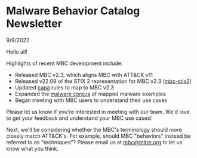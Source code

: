 # <a name="faq"></a>Malware Behavior Catalog Newsletter # 
9/9/2022

Hello all!

Highlights of recent MBC development include:

* Released MBC v2.3, which aligns MBC with ATT&CK v11
* Released v22.09 of the STIX 2 representation for MBC v2.3 ([mbc-stix2](https://github.com/MBCProject/mbc-stix2))
* Updated [capa](https://github.com/fireeye/capa) rules to map to MBC v2.3
* Expanded the [malware corpus](./xample-malware/README.md) of mapped malware examples
* Began meeting with MBC users to understand their use cases

Please let us know if you're interested in meeting with our team. We'd love to get your feedback and understand your MBC use cases!

Next, we'll be considering whether the MBC's terminology should more closely match ATT&CK's. For example, should MBC "behaviors" instead be referred to as "techniques"? Please email us at mbc@mitre.org to let us know what you think. 
